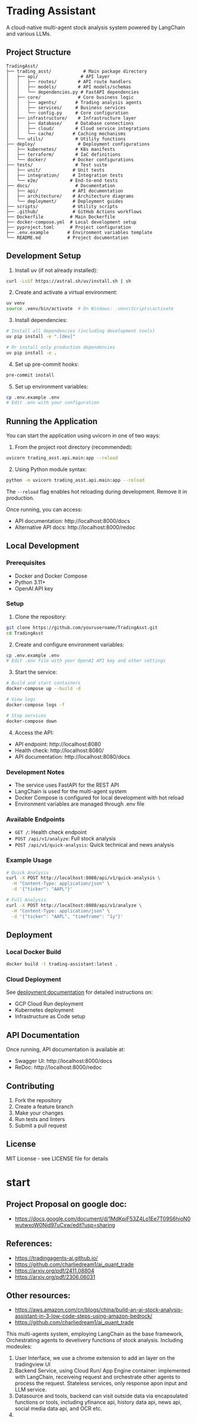 # Trading Assistant

A cloud-native multi-agent stock analysis system powered by LangChain and various LLMs.

## Project Structure

```
TradingAsst/
├── trading_asst/            # Main package directory
│   ├── api/                # API layer
│   │   ├── routes/        # API route handlers
│   │   ├── models/        # API models/schemas
│   │   └── dependencies.py # FastAPI dependencies
│   ├── core/              # Core business logic
│   │   ├── agents/       # Trading analysis agents
│   │   ├── services/     # Business services
│   │   └── config.py     # Core configuration
│   ├── infrastructure/    # Infrastructure layer
│   │   ├── database/     # Database connections
│   │   ├── cloud/        # Cloud service integrations
│   │   └── cache/       # Caching mechanisms
│   └── utils/            # Utility functions
├── deploy/                # Deployment configurations
│   ├── kubernetes/       # K8s manifests
│   ├── terraform/        # IaC definitions
│   └── docker/          # Docker configurations
├── tests/                # Test suite
│   ├── unit/            # Unit tests
│   ├── integration/     # Integration tests
│   └── e2e/            # End-to-end tests
├── docs/                 # Documentation
│   ├── api/             # API documentation
│   ├── architecture/    # Architecture diagrams
│   └── deployment/      # Deployment guides
├── scripts/             # Utility scripts
├── .github/             # GitHub Actions workflows
├── Dockerfile          # Main Dockerfile
├── docker-compose.yml  # Local development setup
├── pyproject.toml      # Project configuration
├── .env.example       # Environment variables template
└── README.md          # Project documentation
```

## Development Setup

1. Install uv (if not already installed):
```bash
curl -LsSf https://astral.sh/uv/install.sh | sh
```

2. Create and activate a virtual environment:
```bash
uv venv
source .venv/bin/activate  # On Windows: .venv\Scripts\activate
```

3. Install dependencies:
```bash
# Install all dependencies (including development tools)
uv pip install -e ".[dev]"

# Or install only production dependencies
uv pip install -e .
```

4. Set up pre-commit hooks:
```bash
pre-commit install
```

5. Set up environment variables:
```bash
cp .env.example .env
# Edit .env with your configuration
```

## Running the Application

You can start the application using uvicorn in one of two ways:

1. From the project root directory (recommended):
```bash
uvicorn trading_asst.api.main:app --reload
```

2. Using Python module syntax:
```bash
python -m uvicorn trading_asst.api.main:app --reload
```

The `--reload` flag enables hot reloading during development. Remove it in production.

Once running, you can access:
- API documentation: http://localhost:8000/docs
- Alternative API docs: http://localhost:8000/redoc

## Local Development

### Prerequisites

- Docker and Docker Compose
- Python 3.11+
- OpenAI API key

### Setup

1. Clone the repository:
```bash
git clone https://github.com/yourusername/TradingAsst.git
cd TradingAsst
```

2. Create and configure environment variables:
```bash
cp .env.example .env
# Edit .env file with your OpenAI API key and other settings
```

3. Start the service:
```bash
# Build and start containers
docker-compose up --build -d

# View logs
docker-compose logs -f

# Stop services
docker-compose down
```

4. Access the API:
- API endpoint: http://localhost:8080
- Health check: http://localhost:8080/
- API documentation: http://localhost:8080/docs

### Development Notes

- The service uses FastAPI for the REST API
- LangChain is used for the multi-agent system
- Docker Compose is configured for local development with hot reload
- Environment variables are managed through .env file

### Available Endpoints

- `GET /`: Health check endpoint
- `POST /api/v1/analyze`: Full stock analysis
- `POST /api/v1/quick-analysis`: Quick technical and news analysis

### Example Usage

```bash
# Quick Analysis
curl -X POST http://localhost:8080/api/v1/quick-analysis \
  -H "Content-Type: application/json" \
  -d '{"ticker": "AAPL"}'

# Full Analysis
curl -X POST http://localhost:8080/api/v1/analyze \
  -H "Content-Type: application/json" \
  -d '{"ticker": "AAPL", "timeframe": "1y"}'
```

## Deployment

### Local Docker Build
```bash
docker build -t trading-assistant:latest .
```

### Cloud Deployment
See [deployment documentation](docs/deployment/README.md) for detailed instructions on:
- GCP Cloud Run deployment
- Kubernetes deployment
- Infrastructure as Code setup

## API Documentation

Once running, API documentation is available at:
- Swagger UI: http://localhost:8000/docs
- ReDoc: http://localhost:8000/redoc

## Contributing

1. Fork the repository
2. Create a feature branch
3. Make your changes
4. Run tests and linters
5. Submit a pull request

## License

MIT License - see LICENSE file for details

# start
## Project Proposal on google doc:
- https://docs.google.com/document/d/1MdKpiF53Z4Lo1Ee7T09S6hioN0wutwxoW0Njd97uCxw/edit?usp=sharing



## References:

- https://tradingagents-ai.github.io/
- https://github.com/charliedream1/ai_quant_trade
- https://arxiv.org/pdf/2411.08804
- https://arxiv.org/pdf/2306.06031

## Other resources:
- https://aws.amazon.com/cn/blogs/china/build-an-ai-stock-analysis-assistant-in-3-low-code-steps-using-amazon-bedrock/
- https://github.com/charliedream1/ai_quant_trade




This multi-agents system, employing LangChain as the base framework, Orchestrating agents to develivery functions of stock analysis. Including modeules:
1. User Interface, we use a chrome extension to add an layer on the tradingview UI
2. Backend Service, using Cloud Run/ App Engine container: implemented with LangChain, receiveing request and orchestrate other agents to process the request.  Stateless services, only response apon input and LLM service.
3. Datasource and tools, backend can visit outside data via encapsulated functions or tools, including yfinance api, history data api, news api, social media data api, and OCR etc.
4. 